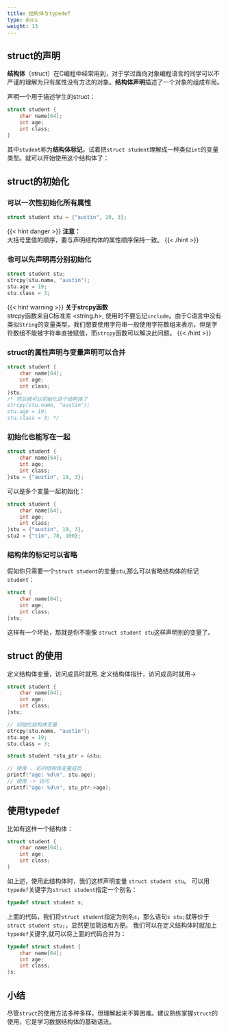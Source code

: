 ```yaml
---
title: 结构体与typedef
type: docs
weight: 13
---
```


## struct的声明

**结构体**（struct）在C编程中经常用到，对于学过面向对象编程语言的同学可以不严谨的理解为只有属性没有方法的对象。**结构体声明**描述了一个对象的组成布局。

声明一个用于描述学生的struct：  

```c
struct student {
    char name[64];
    int age;
    int class;
}
```

其中`student`称为**结构体标记**。试着把`struct student`理解成一种类似`int`的变量类型。就可以开始使用这个结构体了：  

## struct的初始化  

### 可以一次性初始化所有属性  

```c
struct student stu = {"austin", 19, 3};
```

{{< hint danger >}}
**注意：**  
大括号里值的顺序，要与声明结构体的属性顺序保持一致。
{{< /hint >}}

### 也可以先声明再分别初始化  

```c
struct student stu;
strcpy(stu.name, "austin");
stu.age = 19;
stu.class = 3;
```

{{< hint warning >}}
**关于strcpy函数**  
strcpy函数来自C标准库 <string.h>, 使用时不要忘记`include`。由于C语言中没有类似`String`的变量类型，我们想要使用字符串一般使用字符数组来表示，但是字符数组不能被字符串直接赋值，而`strcpy`函数可以解决此问题。
{{< /hint >}}

### struct的属性声明与变量声明可以合并

```c
struct student {
    char name[64];
    int age;
    int class;
}stu;
/* 然后就可以初始化这个结构体了
strcpy(stu.name, "austin");
stu.age = 19;
stu.class = 3; */
```

### 初始化也能写在一起  

```c
struct student {
    char name[64];
    int age;
    int class;
}stu = {"austin", 19, 3};
```

可以是多个变量一起初始化：

```c
struct student {
    char name[64];
    int age;
    int class;
}stu = {"austin", 19, 3},
stu2 = {"tim", 78, 100};
```

### 结构体的标记可以省略  

假如你只需要一个`struct student`的变量`stu`,那么可以省略结构体的标记`student`：  

```c
struct {
    char name[64];
    int age;
    int class;
}stu;
```

这样有一个坏处，那就是你不能像 `struct student stu`这样声明别的变量了。

## struct 的使用  

定义结构体变量，访问成员时就用.
定义结构体指针，访问成员时就用->

```c
struct student {
    char name[64];
    int age;
    int class;
}stu;

// 初始化结构体变量
strcpy(stu.name, "austin");
stu.age = 19;
stu.class = 3;

struct student *stu_ptr = &stu;

// 使用 . 访问结构体变量成员
printf("age: %d\n", stu.age);
// 使用 -> 访问
printf("age: %d\n", stu_ptr->age);
```

## 使用typedef  

比如有这样一个结构体：

```c
struct student {
    char name[64];
    int age;
    int class;
}
```

如上述，使用此结构体时，我们这样声明变量 `struct student stu`。
可以用`typedef`关键字为`struct student`指定一个别名：

```c
typedef struct student s;
```

上面的代码，我们将`struct student`指定为别名`s`，那么语句`s stu;`就等价于`struct student stu;`，显然更加简洁和方便。
我们可以在定义结构体时就加上`typedef`关键字,就可以将上面的代码合并为：

```c
typedef struct student {
    char name[64];
    int age;
    int class;
}s;
```

## 小结  

尽管`struct`的使用方法多种多样，但理解起来不算困难。建议熟练掌握`struct`的使用，它是学习数据结构体的基础语法。
